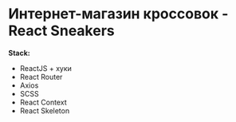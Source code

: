 # Интернет-магазин кроссовок - **React Sneakers**

**Stack:**

- ReactJS + хуки
- React Router
- Axios
- SCSS
- React Context
- React Skeleton
